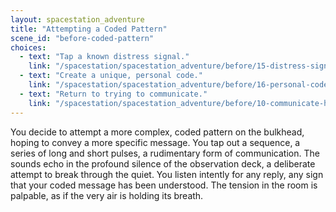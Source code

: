 ```yaml
---
layout: spacestation_adventure
title: "Attempting a Coded Pattern"
scene_id: "before-coded-pattern"
choices:
  - text: "Tap a known distress signal."
    link: "/spacestation/spacestation_adventure/before/15-distress-signal/"
  - text: "Create a unique, personal code."
    link: "/spacestation/spacestation_adventure/before/16-personal-code/"
  - text: "Return to trying to communicate."
    link: "/spacestation/spacestation_adventure/before/10-communicate-hidden/"
---
```


You decide to attempt a more complex, coded pattern on the bulkhead, hoping to convey a more specific message. You tap out a sequence, a series of long and short pulses, a rudimentary form of communication. The sounds echo in the profound silence of the observation deck, a deliberate attempt to break through the quiet. You listen intently for any reply, any sign that your coded message has been understood. The tension in the room is palpable, as if the very air is holding its breath.
